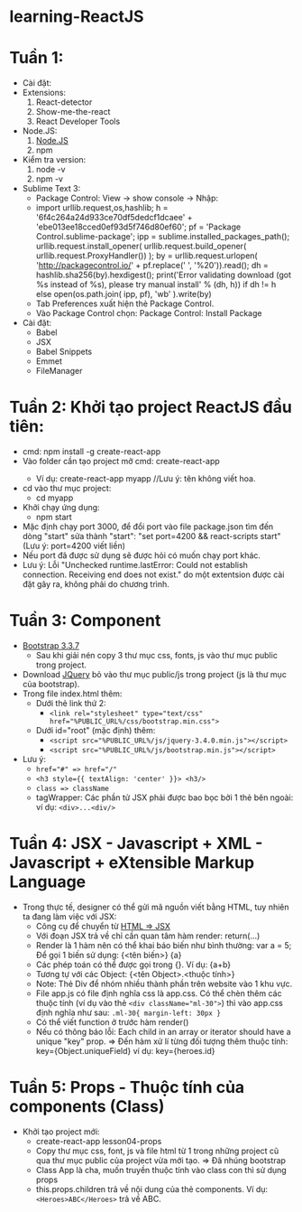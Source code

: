 # learning-ReactJS
# Tuần 1:
* Cài đặt:
* Extensions:
  1. React-detector
  2. Show-me-the-react
  3. React Developer Tools
* Node.JS:
  1. [Node.JS](https://nodejs.org/en/)
  2. npm
* Kiểm tra version:
  1. node -v
  2. npm -v
* Sublime Text 3:
  * Package Control: View -> show console -> Nhập:
  * import urllib.request,os,hashlib; h = '6f4c264a24d933ce70df5dedcf1dcaee' + 'ebe013ee18cced0ef93d5f746d80ef60'; pf = 'Package Control.sublime-package'; ipp = sublime.installed_packages_path(); urllib.request.install_opener( urllib.request.build_opener( urllib.request.ProxyHandler()) ); by = urllib.request.urlopen( 'http://packagecontrol.io/' + pf.replace(' ', '%20')).read(); dh = hashlib.sha256(by).hexdigest(); print('Error validating download (got %s instead of %s), please try manual install' % (dh, h)) if dh != h else open(os.path.join( ipp, pf), 'wb' ).write(by)
  * Tab Preferences xuất hiện thẻ Package Control.
  * Vào Package Control chọn: Package Control: Install Package
* Cài đặt: 		
  * Babel
  * JSX
  * Babel Snippets
  * Emmet
  * FileManager
# Tuần 2: Khởi tạo project ReactJS đầu tiên:
* cmd: npm install -g create-react-app
* Vào folder cần tạo project mở cmd: create-react-app <tenProject> 
  * Ví dụ: create-react-app myapp //Lưu ý: tên không viết hoa.
* cd vào thư mục project: 
  * cd myapp
* Khởi chạy ứng dụng: 
  * npm start
* Mặc định chạy port 3000, để đổi port vào file package.json tìm đến dòng "start" sửa thành "start": "set port=4200 && react-scripts start" (Lưu ý: port=4200 viết liền)
* Nếu port đã được sử dụng sẽ được hỏi có muốn chạy port khác.
* Lưu ý: Lỗi "Unchecked runtime.lastError: Could not establish connection. Receiving end does not exist." do một extentsion được cài đặt gây ra, không phải do chương trình.
# Tuần 3: Component
* [Bootstrap 3.3.7](https://getbootstrap.com/docs/3.3/)
  * Sau khi giải nén copy 3 thư mục css, fonts, js vào thư mục public trong project.
* Download [JQuery](https://jquery.com/download/) bỏ vào thư mục public/js trong project (js là thư mục của bootstrap).
* Trong file index.html thêm: 
  * Dưới thẻ link thứ 2: 
    *  `<link rel="stylesheet" type="text/css" href="%PUBLIC_URL%/css/bootstrap.min.css">`
  * Dưới id="root" (mặc định) thêm: 
    *  `<script src="%PUBLIC_URL%/js/jquery-3.4.0.min.js"></script>`
    *  `<script src="%PUBLIC_URL%/js/bootstrap.min.js"></script>`
* Lưu ý: 
  *  `href="#" => href="/"`
  *  `<h3 style={{ textAlign: 'center' }}> <h3/>`
  *  `class => className`
  *  tagWrapper: Các phần tử JSX phải được bao bọc bởi 1 thẻ bên ngoài: ví dụ: `<div>...<div/>`
# Tuần 4: JSX - Javascript + XML - Javascript + eXtensible Markup Language
* Trong thực tế, designer có thể gửi mã nguồn viết bằng HTML, tuy nhiên ta đang làm việc với JSX:
  *  Công cụ để chuyển từ [HTML => JSX](https://magic.reactjs.net/htmltojsx.htm)
  *  Với đoạn JSX trả về chỉ cần quan tâm hàm render: return(...)
  *  Render là 1 hàm nên có thể khai báo biến như bình thường: var a = 5; Để gọi 1 biến sử dụng: {<tên biến>} {a}
  *  Các phép toán có thể được gọi trong {}. Ví dụ: {a+b}
  *  Tương tự với các Object: {<tên Object>.<thuộc tính>}
  *  Note: Thẻ Div để nhóm nhiều thành phần trên website vào 1 khu vực.
  *  File app.js có file định nghĩa css là app.css. Có thể chèn thêm các thuộc tính (ví dụ vào thẻ `<div className="ml-30">`) thì vào app.css định nghĩa như sau: 
      `.ml-30{
        margin-left: 30px
      }`
  *  Có thể viết function ở trước hàm render()
  *  Nếu có thông báo lỗi: Each child in an array or iterator should have a unique "key" prop. => Đến hàm xử lí từng đối tượng thêm thuộc tính: key={Object.uniqueField} ví dụ: key={heroes.id}
# Tuần 5: Props - Thuộc tính của components (Class)
* Khởi tạo project mới: 
  *  create-react-app lesson04-props
  *  Copy thư mục css, font, js và file html từ 1 trong những project cũ qua thư mục public của project vừa mới tạo. => Đã nhúng bootstrap
  *  Class App là cha, muốn truyền thuộc tính vào class con thì sử dụng props
  *  this.props.children trả về nội dung của thẻ components. Ví dụ: `<Heroes>ABC</Heroes>` trả về ABC.